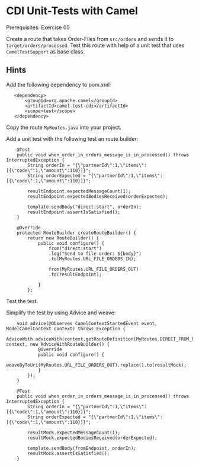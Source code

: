 CDI Unit-Tests with Camel
===========================

Prerequisites: Exercise 05

Create a route that takes Order-Files from `src/orders` and sends it to `target/orders/processed`. 
Test this route with help of a unit test that uses `CamelTestSupport` as base class.

Hints
-----

Add the following dependency to pom.xml:

```
   <dependency>
       <groupId>org.apache.camel</groupId>
       <artifactId>camel-test-cdi</artifactId>
       <scope>test</scope>
   </dependency>
```

Copy the route `MyRoutes.java` into your project.

Add a unit test with the following test an route builder:

```
    @Test
    public void when_order_in_orders_message_is_in_processed() throws InterruptedException {
        String orderIn = "{\"partnerId\":1,\"items\":[{\"code\":1,\"amount\":110}]}";
        String orderExpected = "{\"partnerId\":1,\"items\":[{\"code\":1,\"amount\":110}]}";

        resultEndpoint.expectedMessageCount(1);
        resultEndpoint.expectedBodiesReceived(orderExpected);
               
        template.sendBody("direct:start", orderIn);
        resultEndpoint.assertIsSatisfied();
    }

    @Override
    protected RouteBuilder createRouteBuilder() {
        return new RouteBuilder() {
            public void configure() {
                from("direct:start")
                .log("Send to file order: ${body}")
                .to(MyRoutes.URL_FILE_ORDERS_IN);
                               
                from(MyRoutes.URL_FILE_ORDERS_OUT)
                .to(resultEndpoint);
                
            }
        };
```

Test the test.

Simplify the test by using Advice and weave:

```
	void advice(@Observes CamelContextStartedEvent event, ModelCamelContext context) throws Exception {
		AdviceWith.adviceWith(context.getRouteDefinition(MyRoutes.DIRECT_FROM_ROUTE), context, new AdviceWithRouteBuilder() {
			@Override
			public void configure() {
				weaveByToUri(MyRoutes.URL_FILE_ORDERS_OUT).replace().to(resultMock);
			}
		});
	}

	@Test
	public void when_order_in_orders_message_is_in_processed() throws InterruptedException {
        String orderIn = "{\"partnerId\":1,\"items\":[{\"code\":1,\"amount\":110}]}";
        String orderExpected = "{\"partnerId\":1,\"items\":[{\"code\":1,\"amount\":110}]}";

		resultMock.expectedMessageCount(1);
		resultMock.expectedBodiesReceived(orderExpected);

		template.sendBody(fromEndpoint, orderIn);
		resultMock.assertIsSatisfied();
	}

``` 
